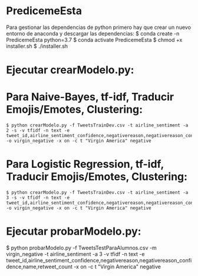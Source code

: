 # PredicemeEsta
 Para gestionar las dependencias de python primero hay que crear un nuevo entorno de anaconda y descargar las dependencias:
 $ conda create -n PredicemeEsta python=3.7
 $ conda activate PredicemeEsta
 $ chmod +x installer.sh
 $ ./installer.sh

 # Ejecutar crearModelo.py:
  # Para Naive-Bayes, tf-idf, Traducir Emojis/Emotes, Clustering:
    $ python crearModelo.py -f TweetsTrainDev.csv -t airline_sentiment -a 2 -s -v tfidf -n text -e tweet_id,airline_sentiment_confidence,negativereason,negativereason_confidence,name,retweet_count -o virgin_negative -x on -c t "Virgin America" negative
  # Para Logistic Regression, tf-idf, Traducir Emojis/Emotes, Clustering:
    $ python crearModelo.py -f TweetsTrainDev.csv -t airline_sentiment -a 3 -s -v tfidf -n text -e tweet_id,airline_sentiment_confidence,negativereason,negativereason_confidence,name,retweet_count -o virgin_negative -x on -c t "Virgin America" negative
 
 # Ejecutar probarModelo.py:
  $ python probarModelo.py -f TweetsTestParaAlumnos.csv -m virgin_negative -t airline_sentiment -a 3 -v tfidf -n text -e tweet_id,airline_sentiment_confidence,negativereason,negativereason_confidence,name,retweet_count -x on -c t "Virgin America" negative
